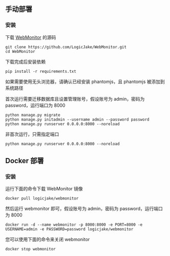 ## 手动部署

### 安装

下载 [WebMonitor](https://github.com/LogicJake/WebMonitor) 的源码

```
git clone https://github.com/LogicJake/WebMonitor.git
cd WebMonitor
```

下载完成后安装依赖

```
pip install -r requirements.txt
```

如果需要使用无头浏览器，请确认已经安装 phantomjs，且 phantomjs 被添加到系统路径

首次运行需要迁移数据库且设置管理账号，假设账号为 admin，密码为 password，运行端口为 8000

```
python manage.py migrate
python manage.py initadmin --username admin --password password
python manage.py runserver 0.0.0.0:8000 --noreload
```

非首次运行，只需指定端口
```
python manage.py runserver 0.0.0.0:8000 --noreload
```

## Docker 部署

### 安装

运行下面的命令下载 WebMonitor 镜像

```
docker pull logicjake/webmonitor
```

然后运行 webmonitor 即可，假设账号为 admin，密码为 password，运行端口为 8000

```
docker run -d --name webmonitor -p 8000:8000 -e PORT=8000 -e USERNAME=admin -e PASSWORD=password logicjake/webmonitor
```

您可以使用下面的命令来关闭 webmonitor

```
docker stop webmonitor
```
